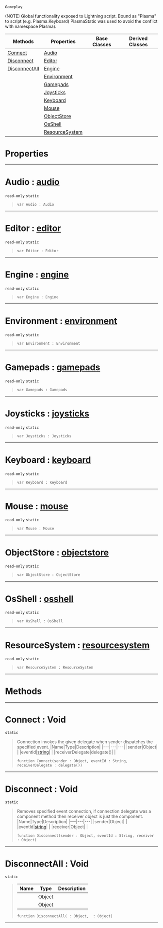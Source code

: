  `Gameplay`

(NOTE) Global functionality exposed to Lightning script. Bound as "Plasma" to script (e.g. Plasma.Keyboard) PlasmaStatic was used to avoid the conflict with namespace Plasma).

|Methods|Properties|Base Classes|Derived Classes|
|---|---|---|---|
|[ Connect](https://plasmaengine.github.io/PlasmaDocs/Plasma1/C++/code_reference/class_reference/plasma.md#connect-void)|[ Audio](https://plasmaengine.github.io/PlasmaDocs/Plasma1/C++/code_reference/class_reference/plasma.md#audio-plasma-engine-docume)| | |
|[ Disconnect](https://plasmaengine.github.io/PlasmaDocs/Plasma1/C++/code_reference/class_reference/plasma.md#disconnect-void)|[ Editor](https://plasmaengine.github.io/PlasmaDocs/Plasma1/C++/code_reference/class_reference/plasma.md#editor-plasma-engine-docum)| | |
|[ DisconnectAll](https://plasmaengine.github.io/PlasmaDocs/Plasma1/C++/code_reference/class_reference/plasma.md#disconnectall-void)|[ Engine](https://plasmaengine.github.io/PlasmaDocs/Plasma1/C++/code_reference/class_reference/plasma.md#engine-plasma-engine-docum)| | |
| |[ Environment](https://plasmaengine.github.io/PlasmaDocs/Plasma1/C++/code_reference/class_reference/plasma.md#environment-plasma-engine)| | |
| |[ Gamepads](https://plasmaengine.github.io/PlasmaDocs/Plasma1/C++/code_reference/class_reference/plasma.md#gamepads-plasma-engine-doc)| | |
| |[ Joysticks](https://plasmaengine.github.io/PlasmaDocs/Plasma1/C++/code_reference/class_reference/plasma.md#joysticks-plasma-engine-do)| | |
| |[ Keyboard](https://plasmaengine.github.io/PlasmaDocs/Plasma1/C++/code_reference/class_reference/plasma.md#keyboard-plasma-engine-doc)| | |
| |[ Mouse](https://plasmaengine.github.io/PlasmaDocs/Plasma1/C++/code_reference/class_reference/plasma.md#mouse-plasma-engine-docume)| | |
| |[ ObjectStore](https://plasmaengine.github.io/PlasmaDocs/Plasma1/C++/code_reference/class_reference/plasma.md#objectstore-plasma-engine)| | |
| |[ OsShell](https://plasmaengine.github.io/PlasmaDocs/Plasma1/C++/code_reference/class_reference/plasma.md#osshell-plasma-engine-docu)| | |
| |[ ResourceSystem](https://plasmaengine.github.io/PlasmaDocs/Plasma1/C++/code_reference/class_reference/plasma.md#resourcesystem-plasma-engi)| | |


 #  Properties


---  
 #  Audio : [audio](https://plasmaengine.github.io/PlasmaDocs/Plasma1/C++/code_reference/class_reference/audio.md)

 `read-only` `static`

> 
> ``` lang=cpp, name=Lightning
> var Audio : Audio


---  
 #  Editor : [editor](https://plasmaengine.github.io/PlasmaDocs/Plasma1/C++/code_reference/class_reference/editor.md)

 `read-only` `static`

> 
> ``` lang=cpp, name=Lightning
> var Editor : Editor


---  
 #  Engine : [engine](https://plasmaengine.github.io/PlasmaDocs/Plasma1/C++/code_reference/class_reference/engine.md)

 `read-only` `static`

> 
> ``` lang=cpp, name=Lightning
> var Engine : Engine


---  
 #  Environment : [environment](https://plasmaengine.github.io/PlasmaDocs/Plasma1/C++/code_reference/class_reference/environment.md)

 `read-only` `static`

> 
> ``` lang=cpp, name=Lightning
> var Environment : Environment


---  
 #  Gamepads : [gamepads](https://plasmaengine.github.io/PlasmaDocs/Plasma1/C++/code_reference/class_reference/gamepads.md)

 `read-only` `static`

> 
> ``` lang=cpp, name=Lightning
> var Gamepads : Gamepads


---  
 #  Joysticks : [joysticks](https://plasmaengine.github.io/PlasmaDocs/Plasma1/C++/code_reference/class_reference/joysticks.md)

 `read-only` `static`

> 
> ``` lang=cpp, name=Lightning
> var Joysticks : Joysticks


---  
 #  Keyboard : [keyboard](https://plasmaengine.github.io/PlasmaDocs/Plasma1/C++/code_reference/class_reference/keyboard.md)

 `read-only` `static`

> 
> ``` lang=cpp, name=Lightning
> var Keyboard : Keyboard


---  
 #  Mouse : [mouse](https://plasmaengine.github.io/PlasmaDocs/Plasma1/C++/code_reference/class_reference/mouse.md)

 `read-only` `static`

> 
> ``` lang=cpp, name=Lightning
> var Mouse : Mouse


---  
 #  ObjectStore : [objectstore](https://plasmaengine.github.io/PlasmaDocs/Plasma1/C++/code_reference/class_reference/objectstore.md)

 `read-only` `static`

> 
> ``` lang=cpp, name=Lightning
> var ObjectStore : ObjectStore


---  
 #  OsShell : [osshell](https://plasmaengine.github.io/PlasmaDocs/Plasma1/C++/code_reference/class_reference/osshell.md)

 `read-only` `static`

> 
> ``` lang=cpp, name=Lightning
> var OsShell : OsShell


---  
 #  ResourceSystem : [resourcesystem](https://plasmaengine.github.io/PlasmaDocs/Plasma1/C++/code_reference/class_reference/resourcesystem.md)

 `read-only` `static`

> 
> ``` lang=cpp, name=Lightning
> var ResourceSystem : ResourceSystem


---  
 #  Methods


---  
 #  Connect : Void

 `static`

> Connection invokes the given delegate when sender dispatches the specified event.
> |Name|Type|Description|
> |---|---|---|
> |sender|Object| |
> |eventId|[string](https://plasmaengine.github.io/PlasmaDocs/Plasma1/C++/code_reference/lightning_base_types/string.md)| |
> |receiverDelegate|delegate()| |
> ``` lang=cpp, name=Lightning
> function Connect(sender : Object, eventId : String, receiverDelegate : delegate())
> ``` 


---  
 #  Disconnect : Void

 `static`

> Removes specified event connection, if connection delegate was a component method then receiver object is just the component.
> |Name|Type|Description|
> |---|---|---|
> |sender|Object| |
> |eventId|[string](https://plasmaengine.github.io/PlasmaDocs/Plasma1/C++/code_reference/lightning_base_types/string.md)| |
> |receiver|Object| |
> ``` lang=cpp, name=Lightning
> function Disconnect(sender : Object, eventId : String, receiver : Object)
> ``` 


---  
 #  DisconnectAll : Void

 `static`

> 
> |Name|Type|Description|
> |---|---|---|
> ||Object| |
> ||Object| |
> ``` lang=cpp, name=Lightning
> function DisconnectAll( : Object,  : Object)
> ``` 


---  
 

 